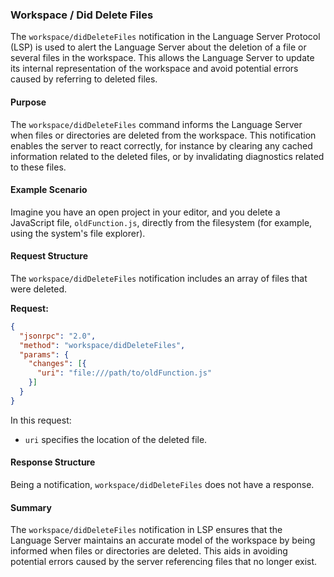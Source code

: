 ### Workspace / Did Delete Files

The `workspace/didDeleteFiles` notification in the Language Server Protocol (LSP) is used to alert the Language Server about the deletion of a file or several files in the workspace. This allows the Language Server to update its internal representation of the workspace and avoid potential errors caused by referring to deleted files.

#### Purpose

The `workspace/didDeleteFiles` command informs the Language Server when files or directories are deleted from the workspace. This notification enables the server to react correctly, for instance by clearing any cached information related to the deleted files, or by invalidating diagnostics related to these files.

#### Example Scenario

Imagine you have an open project in your editor, and you delete a JavaScript file, `oldFunction.js`, directly from the filesystem (for example, using the system's file explorer).

#### Request Structure

The `workspace/didDeleteFiles` notification includes an array of files that were deleted.

**Request:**

```json
{
  "jsonrpc": "2.0",
  "method": "workspace/didDeleteFiles",
  "params": {
    "changes": [{
      "uri": "file:///path/to/oldFunction.js"
    }]
  }
}
```

In this request:
- `uri` specifies the location of the deleted file.

#### Response Structure

Being a notification, `workspace/didDeleteFiles` does not have a response.

#### Summary

The `workspace/didDeleteFiles` notification in LSP ensures that the Language Server maintains an accurate model of the workspace by being informed when files or directories are deleted. This aids in avoiding potential errors caused by the server referencing files that no longer exist.